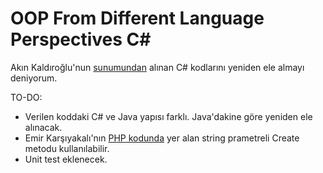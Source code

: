 # OOP From Different Language Perspectives C#

Akın Kaldıroğlu'nun [sunumundan](http://www.javaturk.org/farkli-dil-bakis-acilariyla-nesne-merkezli-programlama-oop-from-different-language-perspectives/) alınan C# kodlarını yeniden ele almayı deniyorum.

TO-DO:
- Verilen koddaki C# ve Java yapısı farklı. Java'dakine göre yeniden ele alınacak.
- Emir Karşıyakalı'nın [PHP kodunda](https://github.com/emir/OOP-From-Different-Language-Perspectives-PHP) yer alan string prametreli Create metodu kullanılabilir.
- Unit test eklenecek.
